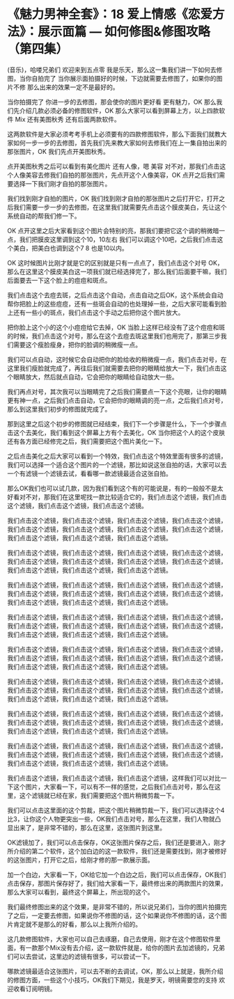 # 《魅力男神全套》：18 爱上情感《恋爱方法》：展示面篇 — 如何修图&修图攻略（第四集）

(音乐)，哈喽兄弟们 欢迎来到五点零 我是乐天，那么这一集我们讲一下如何去修图，当你自拍完了 当你展示面拍摄好的时候，下边就需要去修图了，如果你的图片不修 那么出来的效果一定不是最好的。

当你拍摄完了 你进一步的去修图，那会使你的图片更好看 更有魅力，OK 那么我们先介绍几款必须必备的修图软件，OK 那么大家可以看到屏幕上方，以上四款软件 Mix 还有美图秋秀 还有后面两款软件。

这两款软件是大家必须考考手机上必须要有的四款修图软件，那么下面我们就教大家如何一步一步的去修图，首先我们先来教大家如何去修我们在上一集自拍出来的那张图片，OK 我们先点开美图秋秀。

点开美图秋秀之后可以看到有美化图片 还有人像，嗯 美容 对不对，那我们点击这个人像美容去修我们自拍的那张图片，先点开这个人像美容，OK 点开之后我们需要选择一下我们刚才自拍的那张图片。

我们找到刚才自拍的图片，OK 我们找到刚才自拍的那张图片之后打开它，打开之后我们需要一步一步的去修图，在这里我们就需要先点击这个膜皮美白，先让这个系统自动的帮我们修一下。

OK 点开这里之后大家看到这个图片会特别的亮，那我们要把它这个调的稍微暗一点，我们把膜皮这里调到这个10，10左右 我们可以调这个10吧，之后我们点击这个美白，把美白也调到这个7 8 也是10以内。

OK 这时候图片比刚才就是它的区别就是只有一点点了，我们点击这个对号 OK，那么在这里这个膜皮美白这一项我们就已经选择完了，那么我们后面要干嘛，我们后面要去一下这个脸上的痘痘和斑点。

我们点击这个去痘去斑，之后点击这个自动，点击自动之后OK，这个系统会自动帮你把脸上的这些痘痘，还有一些斑会自动的也处理掉一些，之后大家可能看到脸上还有一些小的斑点，我们点击这个手动之后把你这个图片放大。

把你脸上这个小的这个小痘痘给它去掉，OK 当脸上这样已经没有了这个痘痘和斑的时候，我们点击这个对号，那么在这个去痘去斑这里我们也用完了，那第三步我们需要这个瘦脸瘦身，把你的脸调的稍微瘦一点。

我们可以点自动，这时候它会自动把你的脸给收的稍微瘦一点，我们点击对号，在这里我们瘦脸就完成了，再往后我们就需要去把你的眼睛给放大一下，我们点击这个眼睛放大，然后就点自动，它会把你的眼睛给自动放大一些。

我们再点对号，其次我可以当眼睛完了之后我们需要点一下这个亮眼，让你的眼睛更有神一点，之后我们点击自动，它会把你的眼睛调的亮一点，之后我们点对号，那么到这里我们初步的修图就完成了。

那到这里之后这个初步的修图就已经结束，我们下一个步骤是什么，下一个步骤点击这个去美化，我们看到这个屏幕上方有个去美化，OK 当你把这个人的这个皮肤还有各方面已经修完之后，我们需要把这个图片美化一下。

之后点击美化之后大家可以看到一个特效，我们点击这个特效里面有很多的滤镜，我们可以选择一个适合这个图片的一个滤镜，那比如说这张自拍的话，大家可以去一个有滤镜一个滤镜去试，看看哪一款滤镜最适合这张自拍。

那么OK我们也可以试几款，因为我们看到这个有的可能说是，有的一般般不是太好看对不对，那我们在这里呢找一款比较适合它的，我们点击这个滤镜，我们点击这个滤镜，我们点击这个滤镜，我们点击这个滤镜。

我们点击这个滤镜，我们点击这个滤镜，我们点击这个滤镜，我们点击这个滤镜，我们点击这个滤镜，我们点击这个滤镜，我们点击这个滤镜，我们点击这个滤镜，我们点击这个滤镜，我们点击这个滤镜，我们点击这个滤镜。

我们点击这个滤镜，我们点击这个滤镜，我们点击这个滤镜，我们点击这个滤镜，我们点击这个滤镜，我们点击这个滤镜，我们点击这个滤镜，我们点击这个滤镜，我们点击这个滤镜，我们点击这个滤镜，我们点击这个滤镜。

我们点击这个滤镜，我们点击这个滤镜，我们点击这个滤镜，我们点击这个滤镜，我们点击这个滤镜，我们点击这个滤镜，我们点击这个滤镜，我们点击这个滤镜，我们点击这个滤镜，我们点击这个滤镜，我们点击这个滤镜。

我们点击这个滤镜，我们点击这个滤镜，我们点击这个滤镜，我们点击这个滤镜，我们点击这个滤镜，我们点击这个滤镜，我们点击这个滤镜，我们点击这个滤镜，我们点击这个滤镜，我们点击这个滤镜，我们点击这个滤镜。

我们点击这个滤镜，我们点击这个滤镜，我们点击这个滤镜，我们点击这个滤镜，我们点击这个滤镜，我们点击这个滤镜，我们点击这个滤镜，我们点击这个滤镜，我们点击这个滤镜，我们点击这个滤镜，我们点击这个滤镜。

我们点击这个滤镜，我们点击这个滤镜，我们点击这个滤镜，我们点击这个滤镜，我们点击这个滤镜，我们点击这个滤镜，我们点击这个滤镜，我们点击这个滤镜，我们点击这个滤镜，我们点击这个滤镜，我们点击这个滤镜。

我们点击这个滤镜，我们点击这个滤镜，我们点击这个滤镜，我们点击这个滤镜，我们点击这个滤镜，我们点击这个滤镜，我们点击这个滤镜，我们点击这个滤镜，我们点击这个滤镜，我们点击这个滤镜，我们点击这个滤镜。

我们点击这个滤镜，我们点击这个滤镜，我们点击这个滤镜，我们点击这个滤镜，我们点击这个滤镜，我们点击这个滤镜，我们点击这个滤镜，我们点击这个滤镜，我们点击这个滤镜，我们点击这个滤镜，我们点击这个滤镜。

我们点击这个滤镜，我们点击这个滤镜，我们点击这个滤镜，这样我们可以对比一下这个图片，大家看一下，可以有不一样的感觉，之后我们点击对号，那么在这里，这个滤镜就已经在家，我们需要把这个图片稍微剪裁一下。

我们可以点击这里面的这个剪裁，把这个图片稍微剪裁一下，我们可以选择这个4比3，让你这个人物更突出一些，OK我们点击对号，那么在这里，我们人物就凸显出来了，是非常不错的，那么在这里，这张图片到这里。

OK滤镜加了，我们可以点击保存，OK这张图片保存之后，我们还是要进入，刚才所介绍的第二个软件，这个加白边的这一款软件，我们还是需要找到，刚才被修好的这张图片，打开它之后，给刚才修的那一款展示面。

加一个白边，大家看一下，OK给它加一个白边之后，我们可以点击保存，OK我们点击保存，那图片保存好了，我们给大家看一下，最终修出来的两款图片的效果，那么大家可以看到，最终这个屏幕上，所出现的这个。

我们最终修图出来的这个效果，是非常不错的，所以说兄弟们，当你的图片拍摄完了之后，一定要去修图，如果说你不修图的话，这个如果说你不修图的话，这个图片肯定就不是那么的好看，那么以上我所介绍的。

这几款修图软件，大家也可以自己去琢磨，自己去使用，刚才在这个修图软件里面，有一款那个Mix没有去介绍，这一款软件就是，给你的图片去加滤镜的，兄弟们可以去尝试，这里边的滤镜有很多，可以尝试一下。

哪款滤镜最适合这张图片，可以去不断的去调试，OK，那么以上就是，我所介绍的修图方面，一些这个小技巧，OK我们下期见，我是罗天，明镜需要您的支持 欢迎收看订阅明镜。

